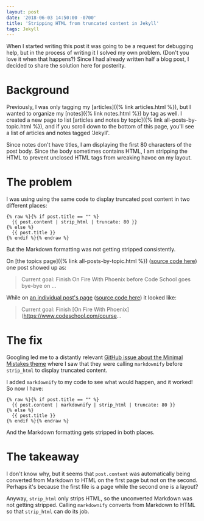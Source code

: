 ```yaml
---
layout: post
date: '2018-06-03 14:50:00 -0700'
title: 'Stripping HTML from truncated content in Jekyll'
tags: Jekyll
---
```

When I started writing this post it was going to be a request for debugging help, but in the process of writing it I solved my own problem. (Don't you love it when that happens?) Since I had already written half a blog post, I decided to share the solution here for posterity.

# Background

Previously, I was only tagging my [articles]({% link articles.html %}), but I wanted to organize my [notes]({% link notes.html %}) by tag as well. I created a new page to list [articles and notes by topic]({% link all-posts-by-topic.html %}), and if you scroll down to the bottom of this page, you'll see a list of articles and notes tagged 'Jekyll'.

Since notes don't have titles, I am displaying the first 80 characters of the post body. Since the body sometimes contains HTML, I am stripping the HTML to prevent unclosed HTML tags from wreaking havoc on my layout.

# The problem

I was using using the same code to display truncated post content in two different places:

```liquid
{% raw %}{% if post.title == "" %}
  {{ post.content | strip_html | truncate: 80 }}
{% else %}
  {{ post.title }}
{% endif %}{% endraw %}
```

But the Markdown formatting was not getting stripped consistently.

On [the topics page]({% link all-posts-by-topic.html %}) ([source code here](https://github.com/FionaVoss/fionavoss.github.io/blob/master/all-posts-by-topic.html)) one post showed up as:

> Current goal: Finish On Fire With Phoenix before Code School goes bye-bye on ...

While on [an individual post's page](/2018/04/21/47285) ([source code here](https://github.com/FionaVoss/fionavoss.github.io/blob/master/_layouts/post.html)) it looked like:

> Current goal: Finish [On Fire With Phoenix](https://www.codeschool.com/course...

# The fix

Googling led me to a distantly relevant [GitHub issue about the Minimal Mistakes theme](https://github.com/mmistakes/minimal-mistakes/issues/719) where I saw that they were calling `markdownify` before `strip_html` to display truncated content.

I added `markdownify` to my code to see what would happen, and it worked! So now I have:

```liquid
{% raw %}{% if post.title == "" %}
  {{ post.content | markdownify | strip_html | truncate: 80 }}
{% else %}
  {{ post.title }}
{% endif %}{% endraw %}
```

And the Markdown formatting gets stripped in both places.

# The takeaway

I don't know why, but it seems that `post.content` was automatically being converted from Markdown to HTML on the first page but not on the second. Perhaps it's because the first file is a page while the second one is a layout?

 Anyway, `strip_html` only strips HTML, so the unconverted Markdown was not getting stripped. Calling `markdownify` converts from Markdown to HTML so that `strip_html` can do its job.
